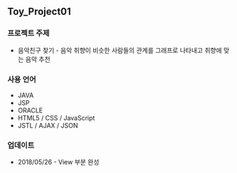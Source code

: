 ## Toy_Project01

### 프로젝트 주제
  * 음악친구 찾기 - 음악 취향이 비슷한 사람들의 관계를 그래프로 나타내고 취향에 맞는 음악 추천

### 사용 언어
  * JAVA
  * JSP
  * ORACLE
  * HTML5 / CSS / JavaScript
  * JSTL / AJAX / JSON
  
### 업데이트 
  * 2018/05/26 - View 부분 완성
